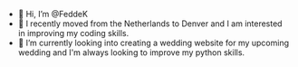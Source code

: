- 👋 Hi, I’m @FeddeK
- 👀 I recently moved from the Netherlands to Denver and I am interested in improving my coding skills. 
- 🌱 I’m currently looking into creating a wedding website for my upcoming wedding and I'm always looking to improve my python skills.

<!---
FeddeK/FeddeK is a ✨ special ✨ repository because its `README.md` (this file) appears on your GitHub profile.
You can click the Preview link to take a look at your changes.
--->
